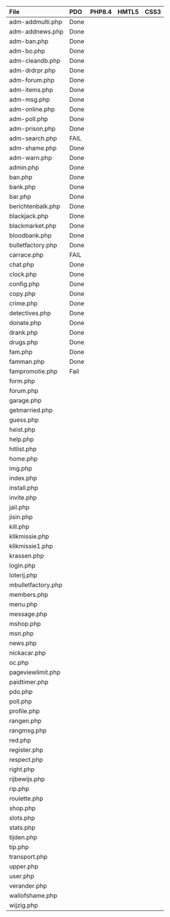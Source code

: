 | File               | PDO   | PHP8.4   | HMTL5   | CSS3   |
|:-------------------|:------|:---------|:--------|:-------|
| adm-addmulti.php   | Done  |          |         |        |
| adm-addnews.php    | Done  |          |         |        |
| adm-ban.php        | Done  |          |         |        |
| adm-bo.php         | Done  |          |         |        |
| adm-cleandb.php    | Done  |          |         |        |
| adm-drdrpr.php     | Done  |          |         |        |
| adm-forum.php      | Done  |          |         |        |
| adm-items.php      | Done  |          |         |        |
| adm-msg.php        | Done  |          |         |        |
| adm-online.php     | Done  |          |         |        |
| adm-poll.php       | Done  |          |         |        |
| adm-prison.php     | Done  |          |         |        |
| adm-search.php     | FAIL  |          |         |        |
| adm-shame.php      | Done  |          |         |        |
| adm-warn.php       | Done  |          |         |        |
| admin.php          | Done  |          |         |        |
| ban.php            | Done  |          |         |        |
| bank.php           | Done  |          |         |        |
| bar.php            | Done  |          |         |        |
| berichtenbalk.php  | Done  |          |         |        |
| blackjack.php      | Done  |          |         |        |
| blackmarket.php    | Done  |          |         |        |
| bloodbank.php      | Done  |          |         |        |
| bulletfactory.php  | Done  |          |         |        |
| carrace.php        | FAIL  |          |         |        |
| chat.php           | Done  |          |         |        |
| clock.php          | Done  |          |         |        |
| config.php         | Done  |          |         |        |
| copy.php           | Done  |          |         |        |
| crime.php          | Done  |          |         |        |
| detectives.php     | Done  |          |         |        |
| donate.php         | Done  |          |         |        |
| drank.php          | Done  |          |         |        |
| drugs.php          | Done  |          |         |        |
| fam.php            | Done  |          |         |        |
| famman.php         | Done  |          |         |        |
| fampromotie.php    | Fail  |          |         |        |
| form.php           |       |          |         |        |
| forum.php          |       |          |         |        |
| garage.php         |       |          |         |        |
| getmarried.php     |       |          |         |        |
| guess.php          |       |          |         |        |
| heist.php          |       |          |         |        |
| help.php           |       |          |         |        |
| hitlist.php        |       |          |         |        |
| home.php           |       |          |         |        |
| img.php            |       |          |         |        |
| index.php          |       |          |         |        |
| install.php        |       |          |         |        |
| invite.php         |       |          |         |        |
| jail.php           |       |          |         |        |
| jisin.php          |       |          |         |        |
| kill.php           |       |          |         |        |
| klikmissie.php     |       |          |         |        |
| klikmissie1.php    |       |          |         |        |
| krassen.php        |       |          |         |        |
| login.php          |       |          |         |        |
| loterij.php        |       |          |         |        |
| mbulletfactory.php |       |          |         |        |
| members.php        |       |          |         |        |
| menu.php           |       |          |         |        |
| message.php        |       |          |         |        |
| mshop.php          |       |          |         |        |
| msn.php            |       |          |         |        |
| news.php           |       |          |         |        |
| nickacar.php       |       |          |         |        |
| oc.php             |       |          |         |        |
| pageviewlimit.php  |       |          |         |        |
| paidtimer.php      |       |          |         |        |
| pdo.php            |       |          |         |        |
| poll.php           |       |          |         |        |
| profile.php        |       |          |         |        |
| rangen.php         |       |          |         |        |
| rangmsg.php        |       |          |         |        |
| red.php            |       |          |         |        |
| register.php       |       |          |         |        |
| respect.php        |       |          |         |        |
| right.php          |       |          |         |        |
| rijbewijs.php      |       |          |         |        |
| rip.php            |       |          |         |        |
| roulette.php       |       |          |         |        |
| shop.php           |       |          |         |        |
| slots.php          |       |          |         |        |
| stats.php          |       |          |         |        |
| tijden.php         |       |          |         |        |
| tip.php            |       |          |         |        |
| transport.php      |       |          |         |        |
| upper.php          |       |          |         |        |
| user.php           |       |          |         |        |
| verander.php       |       |          |         |        |
| wallofshame.php    |       |          |         |        |
| wijzig.php         |       |          |         |        |